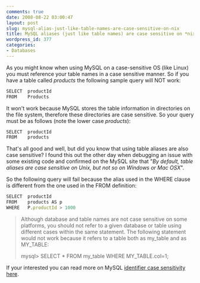 ```yaml
---
comments: true
date: 2008-08-22 03:00:47
layout: post
slug: mysql-alias-just-like-table-names-are-case-sensitive-on-nix
title: MySQL aliases (just like table names) are case sensitive on *nix
wordpress_id: 377
categories:
- Databases
---
```


As you might know when using MySQL on a case-sensitive OS (like Linux) you must reference your table names in a case sensitive manner. So if you have a table called _products_ the following sample query will NOT work:

``` javascript
SELECT	productId
FROM	Products
```

It won't work because MySQL stores the table information in directories on the file system, therefore these directories are case sensitive. So your query must be as follows (note the lower case _products_):

``` javascript
SELECT	productId
FROM	products
```

That's all good and well, but did you know that using table aliases are also case sensitive? I found this out the other day when debugging an issue with some existing code and confirmed on the MySQL site that "_By default, table aliases are case sensitive on Unix, but not so on Windows or Mac OSX_". 

So the following query will fail because the alias used in the WHERE clause is different from the one used in the FROM definition:

``` javascript
SELECT	productId
FROM	products AS p
WHERE	P.productId > 1000
```

> Although database and table names are not case sensitive on some platforms, you should not refer to a given database or table using different cases within the same statement. The following statement would not work because it refers to a table both as my_table and as MY_TABLE:
>
> mysql> SELECT * FROM my_table WHERE MY_TABLE.col=1;

If your interested you can read more on MySQL [identifier case sensitivity here](http://dev.mysql.com/doc/refman/5.0/en/identifier-case-sensitivity.html).
